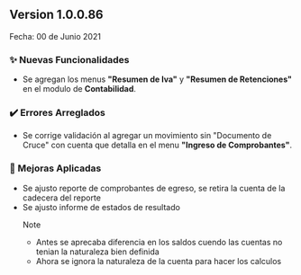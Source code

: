 ## Version 1.0.0.86
Fecha: 00 de Junio 2021

### ✨ Nuevas Funcionalidades

- Se agregan los menus **"Resumen de Iva"** y **"Resumen de Retenciones"** en el modulo de **Contabilidad**.

### ✔️ Errores Arreglados

- Se corrige validación al agregar un movimiento sin "Documento de Cruce" con cuenta que detalla en el menu **"Ingreso de Comprobantes"**.

### 🔨 Mejoras Aplicadas

- Se ajusto reporte de comprobantes de egreso, se retira la cuenta de la cadecera del reporte
- Se ajusto informe de estados de resultado
    > [!NOTE]
    > - Antes se aprecaba diferencia en los saldos cuendo las cuentas no tenian la naturaleza bien definida
    > - Ahora se ignora la naturaleza de la cuenta para hacer los calculos